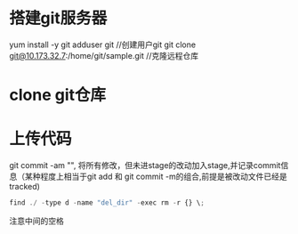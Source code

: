 # 搭建git服务器

yum install -y git
adduser git //创建用户git
git clone git@10.173.32.7:/home/git/sample.git //克隆远程仓库

# clone git仓库

# 上传代码

git commit -am "<message>", 将所有修改，但未进stage的改动加入stage,并记录commit信息（某种程度上相当于git add 和 git commit -m的组合,前提是被改动文件已经是tracked)
```javascript
find ./ -type d -name "del_dir" -exec rm -r {} \;
```
注意中间的空格
